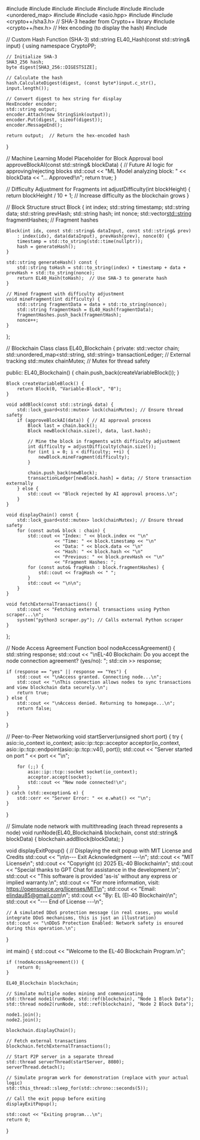 #include <iostream>
#include <vector>
#include <string>
#include <ctime>
#include <sstream>
#include <functional>
#include <unordered_map>
#include <thread>
#include <asio.hpp>
#include <cstdlib>
#include <crypto++/sha3.h>  // SHA-3 header from Crypto++ library
#include <crypto++/hex.h>    // Hex encoding (to display the hash)
#include <mutex>

// Custom Hash Function (SHA-3)
std::string EL40_Hash(const std::string& input) {
    using namespace CryptoPP;

    // Initialize SHA-3
    SHA3_256 hash;
    byte digest[SHA3_256::DIGESTSIZE];

    // Calculate the hash
    hash.CalculateDigest(digest, (const byte*)input.c_str(), input.length());

    // Convert digest to hex string for display
    HexEncoder encoder;
    std::string output;
    encoder.Attach(new StringSink(output));
    encoder.Put(digest, sizeof(digest));
    encoder.MessageEnd();

    return output;  // Return the hex-encoded hash
}

// Machine Learning Model Placeholder for Block Approval
bool approveBlockAI(const std::string& blockData) {
    // Future AI logic for approving/rejecting blocks
    std::cout << "ML Model analyzing block: " << blockData << "... Approved!\n";
    return true;
}

// Difficulty Adjustment for Fragments
int adjustDifficulty(int blockHeight) {
    return blockHeight / 10 + 1;  // Increase difficulty as the blockchain grows
}

// Block Structure
struct Block {
    int index;
    std::string timestamp;
    std::string data;
    std::string prevHash;
    std::string hash;
    int nonce;
    std::vector<std::string> fragmentHashes; // Fragment hashes

    Block(int idx, const std::string& dataInput, const std::string& prev)
        : index(idx), data(dataInput), prevHash(prev), nonce(0) {
        timestamp = std::to_string(std::time(nullptr));
        hash = generateHash();
    }

    std::string generateHash() const {
        std::string toHash = std::to_string(index) + timestamp + data + prevHash + std::to_string(nonce);
        return EL40_Hash(toHash);  // Use SHA-3 to generate hash
    }

    // Mined fragment with difficulty adjustment
    void mineFragment(int difficulty) {
        std::string fragmentData = data + std::to_string(nonce);
        std::string fragmentHash = EL40_Hash(fragmentData);
        fragmentHashes.push_back(fragmentHash);
        nonce++;
    }
};

// Blockchain Class
class EL40_Blockchain {
private:
    std::vector<Block> chain;
    std::unordered_map<std::string, std::string> transactionLedger; // External tracking
    std::mutex chainMutex; // Mutex for thread safety

public:
    EL40_Blockchain() {
        chain.push_back(createVariableBlock());
    }

    Block createVariableBlock() {
        return Block(0, "Variable-Block", "0");
    }

    void addBlock(const std::string& data) {
        std::lock_guard<std::mutex> lock(chainMutex); // Ensure thread safety
        if (approveBlockAI(data)) { // AI approval process
            Block last = chain.back();
            Block newBlock(chain.size(), data, last.hash);

            // Mine the block in fragments with difficulty adjustment
            int difficulty = adjustDifficulty(chain.size());
            for (int i = 0; i < difficulty; ++i) {
                newBlock.mineFragment(difficulty);
            }

            chain.push_back(newBlock);
            transactionLedger[newBlock.hash] = data; // Store transaction externally
        } else {
            std::cout << "Block rejected by AI approval process.\n";
        }
    }

    void displayChain() const {
        std::lock_guard<std::mutex> lock(chainMutex); // Ensure thread safety
        for (const auto& block : chain) {
            std::cout << "Index: " << block.index << "\n"
                      << "Time: " << block.timestamp << "\n"
                      << "Data: " << block.data << "\n"
                      << "Hash: " << block.hash << "\n"
                      << "Previous: " << block.prevHash << "\n"
                      << "Fragment Hashes: ";
            for (const auto& fragHash : block.fragmentHashes) {
                std::cout << fragHash << " ";
            }
            std::cout << "\n\n";
        }
    }

    void fetchExternalTransactions() {
        std::cout << "Fetching external transactions using Python scraper...\n";
        system("python3 scraper.py"); // Calls external Python scraper
    }
};

// Node Access Agreement Function
bool nodeAccessAgreement() {
    std::string response;
    std::cout << "\nEL-40 Blockchain: Do you accept the node connection agreement? (yes/no): ";
    std::cin >> response;

    if (response == "yes" || response == "Yes") {
        std::cout << "\nAccess granted. Connecting node...\n";
        std::cout << "\nThis connection allows nodes to sync transactions and view blockchain data securely.\n";
        return true;
    } else {
        std::cout << "\nAccess denied. Returning to homepage...\n";
        return false;
    }
}

// Peer-to-Peer Networking
void startServer(unsigned short port) {
    try {
        asio::io_context io_context;
        asio::ip::tcp::acceptor acceptor(io_context, asio::ip::tcp::endpoint(asio::ip::tcp::v4(), port));
        std::cout << "Server started on port " << port << "\n";

        for (;;) {
            asio::ip::tcp::socket socket(io_context);
            acceptor.accept(socket);
            std::cout << "New node connected!\n";
        }
    } catch (std::exception& e) {
        std::cerr << "Server Error: " << e.what() << "\n";
    }
}

// Simulate node network with multithreading (each thread represents a node)
void runNode(EL40_Blockchain& blockchain, const std::string& blockData) {
    blockchain.addBlock(blockData);
}

void displayExitPopup() {
    // Displaying the exit popup with MIT License and Credits
    std::cout << "\n\n--- Exit Acknowledgment ---\n";
    std::cout << "MIT License\n";
    std::cout << "Copyright (c) 2025 EL-40 Blockchain\n";
    std::cout << "Special thanks to GPT Chat for assistance in the development.\n";
    std::cout << "This software is provided 'as-is' without any express or implied warranty.\n";
    std::cout << "For more information, visit: https://opensource.org/licenses/MIT\n";
    std::cout << "Email: elindau85@gmail.com\n";
    std::cout << "By: EL (El-40 Blockchain)\n";
    std::cout << "--- End of License ---\n";

    // A simulated DDoS protection message (in real cases, you would integrate DDoS mechanisms, this is just an illustration)
    std::cout << "\nDDoS Protection Enabled: Network safety is ensured during this operation.\n";
}

int main() {
    std::cout << "Welcome to the EL-40 Blockchain Program.\n";

    if (!nodeAccessAgreement()) {
        return 0;
    }

    EL40_Blockchain blockchain;

    // Simulate multiple nodes mining and communicating
    std::thread node1(runNode, std::ref(blockchain), "Node 1 Block Data");
    std::thread node2(runNode, std::ref(blockchain), "Node 2 Block Data");

    node1.join();
    node2.join();

    blockchain.displayChain();

    // Fetch external transactions
    blockchain.fetchExternalTransactions();

    // Start P2P server in a separate thread
    std::thread serverThread(startServer, 8080);
    serverThread.detach();

    // Simulate program work for demonstration (replace with your actual logic)
    std::this_thread::sleep_for(std::chrono::seconds(5));

    // Call the exit popup before exiting
    displayExitPopup();

    std::cout << "Exiting program...\n";
    return 0;
}
